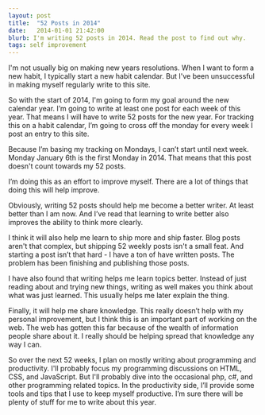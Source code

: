 ```yaml
---
layout: post
title:  "52 Posts in 2014"
date:   2014-01-01 21:42:00
blurb: I'm writing 52 posts in 2014. Read the post to find out why.
tags: self improvement
---
```


I'm not usually big on making new years resolutions. When I want to form a new habit, I typically start a new habit calendar. But I've been unsuccessful in making myself regularly write to this site.

So with the start of 2014, I'm going to form my goal around the new calendar
year. I’m going to write at least one post for each week of this year. That means I will have to write 52 posts for the new year. For tracking this on a habit calendar, I’m going to cross off the monday for every week I post an entry to this site.

Because I’m basing my tracking on Mondays, I can’t start until next week. Monday January 6th is the first Monday in 2014. That means that this post doesn't count towards my 52 posts.

I’m doing this as an effort to improve myself. There are a lot of things that doing this will help improve.

Obviously, writing 52 posts should help me become a better writer. At least better than I am now. And I’ve read that learning to write better also improves the ability to think more clearly.

I think it will also help me learn to ship more and ship faster. Blog posts aren't that complex, but shipping 52 weekly posts isn't a small feat. And starting a post isn’t that hard - I have a ton of have written posts. The problem has been finishing and publishing those posts.

I have also found that writing helps me learn topics better. Instead of just reading about and trying new things, writing as well makes you think about what was just learned. This usually helps me later explain the thing.

Finally, it will help me share knowledge. This really doesn’t help with my personal improvement, but I think this is an important part of working on the web. The web has gotten this far because of the wealth of information people share about it. I really should be helping spread that knowledge any way I can.

So over the next 52 weeks, I plan on mostly writing about programming and productivity. I'll probably focus my programming discussions on HTML, CSS, and JavaScript. But I'll probably dive into the occasional php, c#, and other programming related topics. In the productivity side, I’ll provide some tools and tips that I use to keep myself productive. I’m sure there will be plenty of stuff for me to write about this year.
